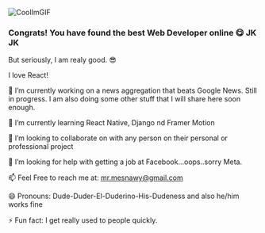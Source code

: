![CoolImGIF](https://user-images.githubusercontent.com/77049684/140963580-fb01f9d7-ec6b-42fb-b39e-4d055c1b1147.gif)

### Congrats! You have found the best Web Developer online 😋 JK JK
But seriously, I am realy good. 😎 

I love React!


🔭 I’m currently working on a news aggregation that beats Google News. Still in progress. 
 I am also doing some other stuff that I will share here soon enough.
 
🌱 I’m currently learning React Native, Django nd Framer Motion 

👯 I’m looking to collaborate on with any person on their personal or professional project

🤔 I’m looking for help with getting a job at Facebook...oops..sorry Meta.

📫 Feel Free to reach me at: mr.mesnawy@gmail.com
 
😄 Pronouns: Dude-Duder-El-Duderino-His-Dudeness and also he/him works fine
 
⚡ Fun fact: I get really used to people quickly.

<!--
**el-esnawy/el-esnawy** is a ✨ _special_ ✨ repository because its `README.md` (this file) appears on your GitHub profile.

Here are some ideas to get you started:

- 🔭 I’m currently working on ...
- 🌱 I’m currently learning ...
- 👯 I’m looking to collaborate on ...
- 🤔 I’m looking for help with ...
- 💬 Ask me about ...
- 📫 How to reach me: ...
- 😄 Pronouns: ...
- ⚡ Fun fact: ...
-->
